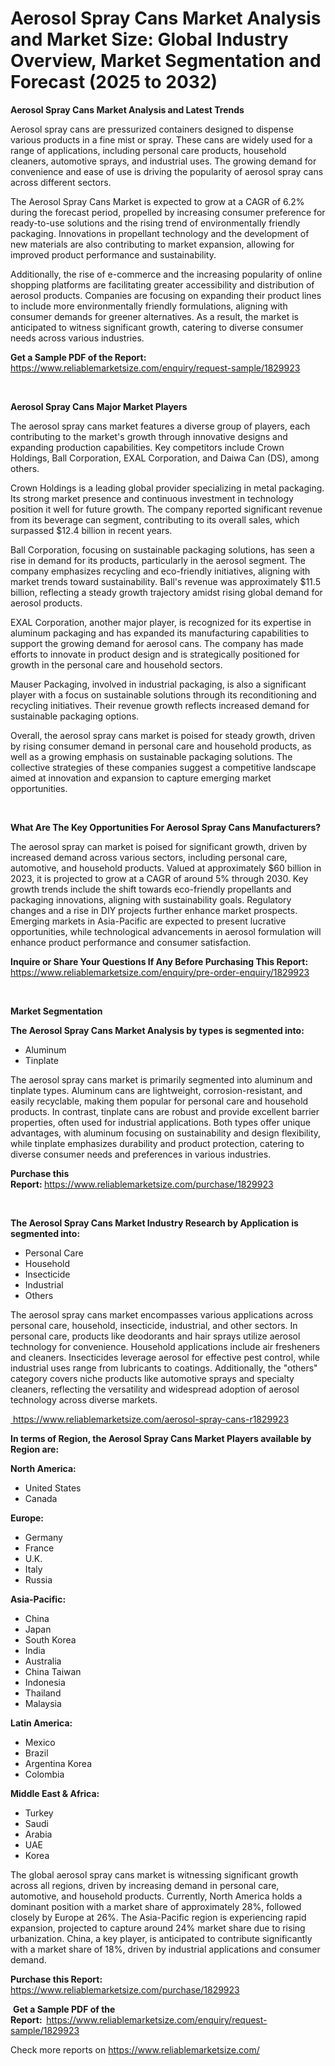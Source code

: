 <p><h1>Aerosol Spray Cans Market Analysis and Market Size: Global Industry Overview, Market Segmentation and Forecast (2025 to 2032)</h1></p><p><strong>Aerosol Spray Cans Market Analysis and Latest Trends</strong></p>
<p><p>Aerosol spray cans are pressurized containers designed to dispense various products in a fine mist or spray. These cans are widely used for a range of applications, including personal care products, household cleaners, automotive sprays, and industrial uses. The growing demand for convenience and ease of use is driving the popularity of aerosol spray cans across different sectors.</p><p>The Aerosol Spray Cans Market is expected to grow at a CAGR of 6.2% during the forecast period, propelled by increasing consumer preference for ready-to-use solutions and the rising trend of environmentally friendly packaging. Innovations in propellant technology and the development of new materials are also contributing to market expansion, allowing for improved product performance and sustainability. </p><p>Additionally, the rise of e-commerce and the increasing popularity of online shopping platforms are facilitating greater accessibility and distribution of aerosol products. Companies are focusing on expanding their product lines to include more environmentally friendly formulations, aligning with consumer demands for greener alternatives. As a result, the market is anticipated to witness significant growth, catering to diverse consumer needs across various industries.</p></p>
<p><strong>Get a Sample PDF of the Report:&nbsp;</strong> <a href="https://www.reliablemarketsize.com/enquiry/request-sample/1829923?utm_campaign=2334&utm_medium=2&utm_source=Github&utm_content=ia&utm_term=02042025&utm_id=aerosol-spray-cans">https://www.reliablemarketsize.com/enquiry/request-sample/1829923</a></p>
<p>&nbsp;</p>
<p><strong>Aerosol Spray Cans Major Market Players</strong></p>
<p><p>The aerosol spray cans market features a diverse group of players, each contributing to the market's growth through innovative designs and expanding production capabilities. Key competitors include Crown Holdings, Ball Corporation, EXAL Corporation, and Daiwa Can (DS), among others.</p><p>Crown Holdings is a leading global provider specializing in metal packaging. Its strong market presence and continuous investment in technology position it well for future growth. The company reported significant revenue from its beverage can segment, contributing to its overall sales, which surpassed $12.4 billion in recent years.</p><p>Ball Corporation, focusing on sustainable packaging solutions, has seen a rise in demand for its products, particularly in the aerosol segment. The company emphasizes recycling and eco-friendly initiatives, aligning with market trends toward sustainability. Ball's revenue was approximately $11.5 billion, reflecting a steady growth trajectory amidst rising global demand for aerosol products.</p><p>EXAL Corporation, another major player, is recognized for its expertise in aluminum packaging and has expanded its manufacturing capabilities to support the growing demand for aerosol cans. The company has made efforts to innovate in product design and is strategically positioned for growth in the personal care and household sectors.</p><p>Mauser Packaging, involved in industrial packaging, is also a significant player with a focus on sustainable solutions through its reconditioning and recycling initiatives. Their revenue growth reflects increased demand for sustainable packaging options.</p><p>Overall, the aerosol spray cans market is poised for steady growth, driven by rising consumer demand in personal care and household products, as well as a growing emphasis on sustainable packaging solutions. The collective strategies of these companies suggest a competitive landscape aimed at innovation and expansion to capture emerging market opportunities.</p></p>
<p>&nbsp;</p>
<p><strong>What Are The Key Opportunities For Aerosol Spray Cans Manufacturers?</strong></p>
<p><p>The aerosol spray can market is poised for significant growth, driven by increased demand across various sectors, including personal care, automotive, and household products. Valued at approximately $60 billion in 2023, it is projected to grow at a CAGR of around 5% through 2030. Key growth trends include the shift towards eco-friendly propellants and packaging innovations, aligning with sustainability goals. Regulatory changes and a rise in DIY projects further enhance market prospects. Emerging markets in Asia-Pacific are expected to present lucrative opportunities, while technological advancements in aerosol formulation will enhance product performance and consumer satisfaction.</p></p>
<p><strong>Inquire or Share Your Questions If Any Before Purchasing This Report:</strong> <a href="https://www.reliablemarketsize.com/enquiry/pre-order-enquiry/1829923?utm_campaign=2334&utm_medium=2&utm_source=Github&utm_content=ia&utm_term=02042025&utm_id=aerosol-spray-cans">https://www.reliablemarketsize.com/enquiry/pre-order-enquiry/1829923</a></p>
<p>&nbsp;</p>
<p><strong>Market Segmentation</strong></p>
<p><strong>The Aerosol Spray Cans Market Analysis by types is segmented into:</strong></p>
<p><ul><li>Aluminum</li><li>Tinplate</li></ul></p>
<p><p>The aerosol spray cans market is primarily segmented into aluminum and tinplate types. Aluminum cans are lightweight, corrosion-resistant, and easily recyclable, making them popular for personal care and household products. In contrast, tinplate cans are robust and provide excellent barrier properties, often used for industrial applications. Both types offer unique advantages, with aluminum focusing on sustainability and design flexibility, while tinplate emphasizes durability and product protection, catering to diverse consumer needs and preferences in various industries.</p></p>
<p><strong>Purchase this Report:&nbsp;</strong><a href="https://www.reliablemarketsize.com/purchase/1829923?utm_campaign=2334&utm_medium=2&utm_source=Github&utm_content=ia&utm_term=02042025&utm_id=aerosol-spray-cans">https://www.reliablemarketsize.com/purchase/1829923</a></p>
<p>&nbsp;</p>
<p><strong>The Aerosol Spray Cans Market Industry Research by Application is segmented into:</strong></p>
<p><ul><li>Personal Care</li><li>Household</li><li>Insecticide</li><li>Industrial</li><li>Others</li></ul></p>
<p><p>The aerosol spray cans market encompasses various applications across personal care, household, insecticide, industrial, and other sectors. In personal care, products like deodorants and hair sprays utilize aerosol technology for convenience. Household applications include air fresheners and cleaners. Insecticides leverage aerosol for effective pest control, while industrial uses range from lubricants to coatings. Additionally, the "others" category covers niche products like automotive sprays and specialty cleaners, reflecting the versatility and widespread adoption of aerosol technology across diverse markets.</p></p>
<p><a href="https://www.reliablemarketsize.com/aerosol-spray-cans-r1829923?utm_campaign=2334&utm_medium=2&utm_source=Github&utm_content=ia&utm_term=02042025&utm_id=aerosol-spray-cans">&nbsp;https://www.reliablemarketsize.com/aerosol-spray-cans-r1829923</a></p>
<p><strong>In terms of Region, the Aerosol Spray Cans Market Players available by Region are:</strong></p>
<p>
    <p> <strong> North America: </strong>
        <ul>
            <li>United States</li>
            <li>Canada</li>
        </ul>
        </p> 
    <p> <strong> Europe: </strong>
        <ul>
            <li>Germany</li>
            <li>France</li>
            <li>U.K.</li>
            <li>Italy</li>
            <li>Russia</li>
        </ul>
        </p> 
    <p> <strong> Asia-Pacific: </strong>
        <ul>
            <li>China</li>
            <li>Japan</li>
            <li>South Korea</li>
            <li>India</li>
            <li>Australia</li>
            <li>China Taiwan</li>
            <li>Indonesia</li>
            <li>Thailand</li>
            <li>Malaysia</li>
        </ul>
        </p> 
    <p> <strong> Latin America: </strong>
        <ul>
            <li>Mexico</li>
            <li>Brazil</li>
            <li>Argentina Korea</li>
            <li>Colombia</li>
        </ul>
        </p> 
    <p> <strong> Middle East & Africa: </strong>
        <ul>
            <li>Turkey</li>
            <li>Saudi</li>
            <li>Arabia</li>
            <li>UAE</li>
            <li>Korea</li>
        </ul>
    </p>
    </p>
<p><p>The global aerosol spray cans market is witnessing significant growth across all regions, driven by increasing demand in personal care, automotive, and household products. Currently, North America holds a dominant position with a market share of approximately 28%, followed closely by Europe at 26%. The Asia-Pacific region is experiencing rapid expansion, projected to capture around 24% market share due to rising urbanization. China, a key player, is anticipated to contribute significantly with a market share of 18%, driven by industrial applications and consumer demand.</p></p>
<p><strong>Purchase this Report: </strong><a href="https://www.reliablemarketsize.com/purchase/1829923?utm_campaign=2334&utm_medium=2&utm_source=Github&utm_content=ia&utm_term=02042025&utm_id=aerosol-spray-cans">https://www.reliablemarketsize.com/purchase/1829923</a></p>
<p>&nbsp;<strong>Get a Sample PDF of the Report:&nbsp;&nbsp;</strong><a href="https://www.reliablemarketsize.com/enquiry/request-sample/1829923?utm_campaign=2334&utm_medium=2&utm_source=Github&utm_content=ia&utm_term=02042025&utm_id=aerosol-spray-cans">https://www.reliablemarketsize.com/enquiry/request-sample/1829923</a></p>
<p><strong></strong></p>
<p>Check more reports on <a href="https://www.reliablemarketsize.com/?utm_campaign=2334&utm_medium=2&utm_source=Github&utm_content=ia&utm_term=02042025&utm_id=aerosol-spray-cans">https://www.reliablemarketsize.com/</a></p>